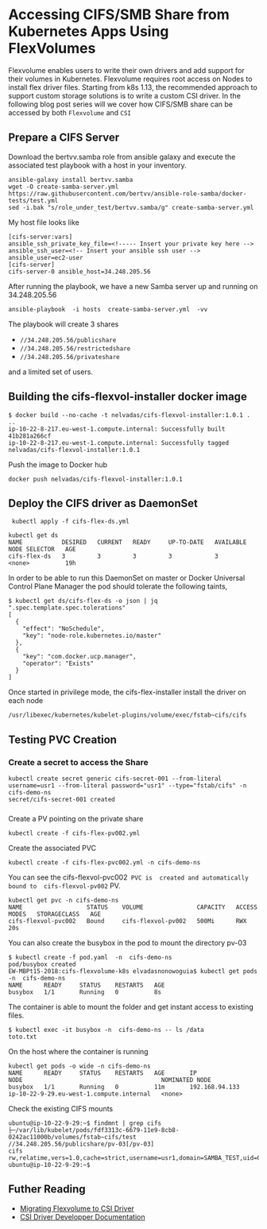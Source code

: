 # Accessing CIFS/SMB Share from Kubernetes Apps Using FlexVolumes

Flexvolume enables users to write their own drivers and add support for their volumes in Kubernetes.
Flexvolume requires root access on Nodes to install flex driver files.
Starting from k8s 1.13, the recommended approach to support custom storage solutions is to write a custom CSI driver.
In the following blog post series will we cover how CIFS/SMB share can be accessed by both `Flexvolume` and `CSI`


## Prepare a CIFS Server

Download the bertvv.samba role from ansible galaxy and execute the associated test playbook with
a host in your inventory.

```
ansible-galaxy install bertvv.samba
wget -O create-samba-server.yml https://raw.githubusercontent.com/bertvv/ansible-role-samba/docker-tests/test.yml
sed -i.bak "s/role_under_test/bertvv.samba/g" create-samba-server.yml

```

My host file looks like
```
[cifs-server:vars]
ansible_ssh_private_key_file=<!----- Insert your private key here -->
ansible_ssh_user=<!-- Insert your ansible ssh user -->
ansible_user=ec2-user
[cifs-server]
cifs-server-0 ansible_host=34.248.205.56
```


After running the playbook, we have a new Samba server up and running on 34.248.205.56
```
ansible-playbook  -i hosts  create-samba-server.yml  -vv

```

The playbook will create 3 shares
- `//34.248.205.56/publicshare`
- `//34.248.205.56/restrictedshare`
- `//34.248.205.56/privateshare`

and a limited set of users.


## Building the cifs-flexvol-installer docker image

```
$ docker build --no-cache -t nelvadas/cifs-flexvol-installer:1.0.1 .
..
ip-10-22-8-217.eu-west-1.compute.internal: Successfully built 41b281a266cf
ip-10-22-8-217.eu-west-1.compute.internal: Successfully tagged nelvadas/cifs-flexvol-installer:1.0.1
```

Push the image to Docker hub
```
docker push nelvadas/cifs-flexvol-installer:1.0.1
```

## Deploy the CIFS driver as DaemonSet
```
 kubectl apply -f cifs-flex-ds.yml

kubectl get ds
NAME           DESIRED   CURRENT   READY     UP-TO-DATE   AVAILABLE   NODE SELECTOR   AGE
cifs-flex-ds   3         3         3         3            3           <none>          19h
```

In order to be able to run this DaemonSet on master or Docker Universal Control Plane Manager the pod should tolerate the following taints,

```
$ kubectl get ds/cifs-flex-ds -o json | jq  ".spec.template.spec.tolerations"
[
  {
    "effect": "NoSchedule",
    "key": "node-role.kubernetes.io/master"
  },
  {
    "key": "com.docker.ucp.manager",
    "operator": "Exists"
  }
]
```
Once started in privilege mode, the cifs-flex-installer install the driver on each node
```
/usr/libexec/kubernetes/kubelet-plugins/volume/exec/fstab~cifs/cifs
```


## Testing PVC Creation

### Create a secret to access the Share

```
kubectl create secret generic cifs-secret-001 --from-literal username=usr1 --from-literal password="usr1" --type="fstab/cifs" -n cifs-demo-ns
secret/cifs-secret-001 created
```


###
Create a PV pointing on the private share

```
kubectl create -f cifs-flex-pv002.yml
```

Create the associated PVC
```
kubectl create -f cifs-flex-pvc002.yml -n cifs-demo-ns
```

You can see the cifs-flexvol-pvc002` PVC is  created and automatically bound to  cifs-flexvol-pv002` PV.


```
kubectl get pvc -n cifs-demo-ns
NAME                  STATUS    VOLUME               CAPACITY   ACCESS MODES   STORAGECLASS   AGE
cifs-flexvol-pvc002   Bound     cifs-flexvol-pv002   500Mi      RWX                           20s
```


You can also create the busybox in the pod to mount the directory pv-03
```
$ kubectl create -f pod.yaml  -n  cifs-demo-ns
pod/busybox created
EW-MBPt15-2018:cifs-flexvolume-k8s elvadasnonowoguia$ kubectl get pods -n  cifs-demo-ns
NAME      READY     STATUS    RESTARTS   AGE
busybox   1/1       Running   0          8s
```

The container is able to mount the folder and get instant access to existing files.
```
$ kubectl exec -it busybox -n  cifs-demo-ns -- ls /data
toto.txt
```

On the host where the container is running
```
kubectl get pods -o wide -n cifs-demo-ns
NAME      READY     STATUS    RESTARTS   AGE       IP               NODE                                       NOMINATED NODE
busybox   1/1       Running   0          11m       192.168.94.133   ip-10-22-9-29.eu-west-1.compute.internal   <none>
```
Check the existing CIFS mounts
```
ubuntu@ip-10-22-9-29:~$ findmnt | grep cifs
├─/var/lib/kubelet/pods/fdf3313c-6679-11e9-8cb8-0242ac11000b/volumes/fstab~cifs/test                                    //34.248.205.56/publicshare/pv-03[/pv-03]                                                              cifs       rw,relatime,vers=1.0,cache=strict,username=usr1,domain=SAMBA_TEST,uid=0,noforceuid,gid=0,noforcegid,addr=34.248.205.56,unix,posixpaths,serverino,mapposix,acl,noperm,rsize=1048576,wsize=65536,echo_interval=60,actimeo=1
ubuntu@ip-10-22-9-29:~$
```


## Futher Reading

* [Migrating Flexvolume to CSI Driver](https://github.com/kubernetes-csi/drivers/tree/master/pkg/flexadapter)
* [CSI Driver Developper Documentation ]( https://kubernetes-csi.github.io/docs/)
